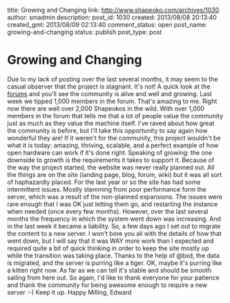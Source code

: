 title: Growing and Changing
link: http://www.shapeoko.com/archives/1030
author: smadmin
description: 
post_id: 1030
created: 2013/08/08 20:13:40
created_gmt: 2013/08/09 02:13:40
comment_status: open
post_name: growing-and-changing
status: publish
post_type: post

# Growing and Changing

Due to my lack of posting over the last several months, it may seem to the casual observer that the project is stagnant. It's not! A quick look at the [forums](/forum) and you'll see the community is alive and well and growing. Last week we tipped 1,000 members in the forum. That's amazing to me. Right now there are well over 2,000 Shapeokos in the wild. With over 1,000 members in the forum that tells me that a lot of people value the community just as much as they value the machine itself. I've raved about how great the community is before, but I'll take this opportunity to say again how wonderful they are! If it weren't for the community, this project wouldn't be what it is today: amazing, thriving, scalable, and a perfect example of how open hardware can work if it's done right. Speaking of growing: the one downside to growth is the requirements it takes to support it. Because of the way the project started, the website was never really planned out. All the things are on the site (landing page, blog, forum, wiki) but it was all sort of haphazardly placed. For the last year or so the site has had some intermittent issues. Mostly stemming from poor performance form the server, which was a result of the non-planned expansions. The issues were rare enough that I was OK just letting them go, and restarting the instance when needed (once every few months). However, over the last several months the frequency in which the system went down was increasing. And in the last week it became a liability. So, a few days ago I set out to migrate the content to a new server. I won't bore you all with the details of how that went down, but I will say that it was WAY more work than I expected and required quite a bit of quick thinking in order to keep the site mostly up while the transition was taking place. Thanks to the help of @bxd, the data is migrated, and the server is purring like a tiger. OK, maybe it's purring like a kitten right now. As far as we can tell it's stable and should be smooth sailing from here out. So again, I'd like to thank everyone for your patience and thank the community for being awesome enough to require a new server :-) Keep it up. Happy Milling, Edward